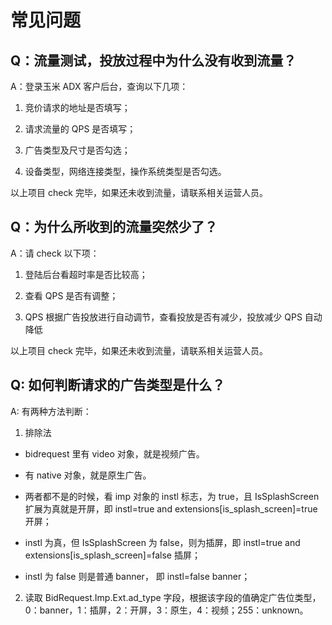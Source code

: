 # 常见问题

## Q：流量测试，投放过程中为什么没有收到流量？

A：登录玉米 ADX 客户后台，查询以下几项：

1. 竞价请求的地址是否填写；

2. 请求流量的 QPS 是否填写；

3. 广告类型及尺寸是否勾选；

4. 设备类型，网络连接类型，操作系统类型是否勾选。

以上项目 check 完毕，如果还未收到流量，请联系相关运营人员。

## Q：为什么所收到的流量突然少了？

A：请 check 以下项：

1. 登陆后台看超时率是否比较高；

2. 查看 QPS 是否有调整；

3. QPS 根据广告投放进行自动调节，查看投放是否有减少，投放减少 QPS 自动降低

以上项目 check 完毕，如果还未收到流量，请联系相关运营人员。

## Q: 如何判断请求的广告类型是什么？

A: 有两种方法判断：

1. 排除法

- bidrequest 里有 video 对象，就是视频广告。

- 有 native 对象，就是原生广告。

- 两者都不是的时候，看 imp 对象的 instl 标志，为 true，且 IsSplashScreen 扩展为真就是开屏，即 instl=true and extensions[is_splash_screen]=true 开屏；

- instl 为真，但 IsSplashScreen 为 false，则为插屏，即 instl=true and extensions[is_splash_screen]=false 插屏；

- instl 为 false 则是普通 banner， 即 instl=false banner；

2. 读取 BidRequest.Imp.Ext.ad_type 字段，根据该字段的值确定广告位类型，0：banner，1：插屏，2：开屏，3：原生，4：视频；255：unknown。
